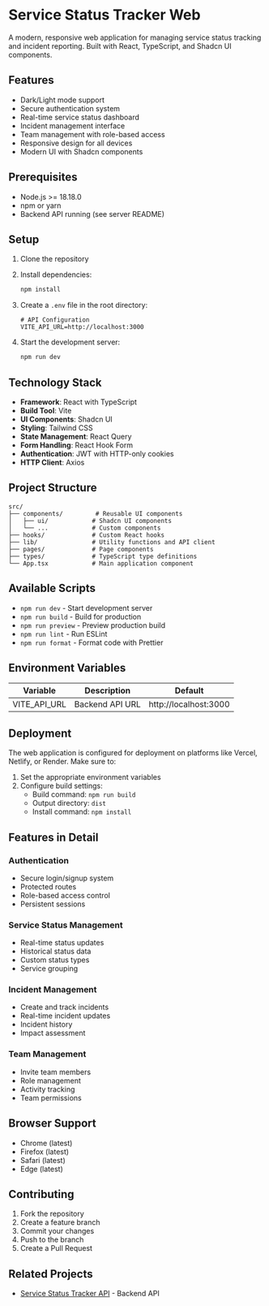 # Service Status Tracker Web

A modern, responsive web application for managing service status tracking and incident reporting. Built with React, TypeScript, and Shadcn UI components.

## Features

- Dark/Light mode support
- Secure authentication system
- Real-time service status dashboard
- Incident management interface
- Team management with role-based access
- Responsive design for all devices
- Modern UI with Shadcn components

## Prerequisites

- Node.js >= 18.18.0
- npm or yarn
- Backend API running (see server README)

## Setup

1. Clone the repository
2. Install dependencies:
   ```bash
   npm install
   ```

3. Create a `.env` file in the root directory:
   ```
   # API Configuration
   VITE_API_URL=http://localhost:3000
   ```

4. Start the development server:
   ```bash
   npm run dev
   ```

## Technology Stack

- **Framework**: React with TypeScript
- **Build Tool**: Vite
- **UI Components**: Shadcn UI
- **Styling**: Tailwind CSS
- **State Management**: React Query
- **Form Handling**: React Hook Form
- **Authentication**: JWT with HTTP-only cookies
- **HTTP Client**: Axios

## Project Structure

```
src/
├── components/         # Reusable UI components
│   ├── ui/            # Shadcn UI components
│   └── ...            # Custom components
├── hooks/             # Custom React hooks
├── lib/               # Utility functions and API client
├── pages/             # Page components
├── types/             # TypeScript type definitions
└── App.tsx            # Main application component
```

## Available Scripts

- `npm run dev` - Start development server
- `npm run build` - Build for production
- `npm run preview` - Preview production build
- `npm run lint` - Run ESLint
- `npm run format` - Format code with Prettier

## Environment Variables

| Variable | Description | Default |
|----------|-------------|---------|
| VITE_API_URL | Backend API URL | http://localhost:3000 |

## Deployment

The web application is configured for deployment on platforms like Vercel, Netlify, or Render. Make sure to:

1. Set the appropriate environment variables
2. Configure build settings:
   - Build command: `npm run build`
   - Output directory: `dist`
   - Install command: `npm install`

## Features in Detail

### Authentication
- Secure login/signup system
- Protected routes
- Role-based access control
- Persistent sessions

### Service Status Management
- Real-time status updates
- Historical status data
- Custom status types
- Service grouping

### Incident Management
- Create and track incidents
- Real-time incident updates
- Incident history
- Impact assessment

### Team Management
- Invite team members
- Role management
- Activity tracking
- Team permissions

## Browser Support

- Chrome (latest)
- Firefox (latest)
- Safari (latest)
- Edge (latest)

## Contributing

1. Fork the repository
2. Create a feature branch
3. Commit your changes
4. Push to the branch
5. Create a Pull Request

## Related Projects

- [Service Status Tracker API](../server/README.md) - Backend API
